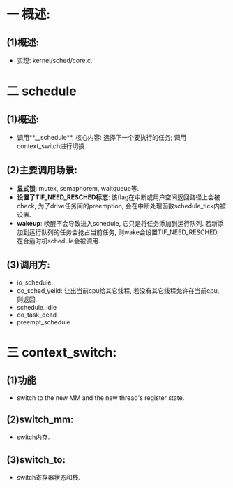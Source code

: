 # 一 概述:
## (1)概述:
- 实现: kernel/sched/core.c.

# 二 schedule
## (1)概述:
- 调用**__schedule**, 核心内容: 选择下一个要执行的任务; 调用context_switch进行切换.

## (2)主要调用场景:
- **显式锁**: mutex, semaphorem, waitqueue等.
- **设置了TIF_NEED_RESCHED标志**: 该flag在中断或用户空间返回路径上会被check, 为了drive任务间的preemption, 会在中断处理函数schedule_tick内被设置.
- **wakeup**: 唤醒不会导致进入schedule, 它只是将任务添加到运行队列. 若新添加到运行队列的任务会抢占当前任务, 则wake会设置TIF_NEED_RESCHED, 在合适时机schedule会被调用.

## (3)调用方:
- io_schedule.
- do_sched_yeild: 让出当前cpu给其它线程, 若没有其它线程允许在当前cpu, 则返回.
- schedule_idle
- do_task_dead
- preempt_schedule

# 三 context_switch:
## (1)功能
- switch to the new MM and the new thread's register state.

## (2)switch_mm:
- switch内存.

## (3)switch_to:
- switch寄存器状态和栈.
